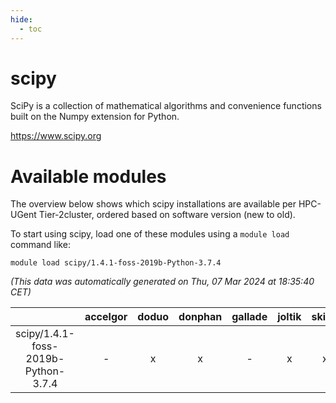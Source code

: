 ```yaml
---
hide:
  - toc
---
```


scipy
=====


SciPy is a collection of mathematical algorithms and convenience functions built on the Numpy extension for Python.

https://www.scipy.org
# Available modules


The overview below shows which scipy installations are available per HPC-UGent Tier-2cluster, ordered based on software version (new to old).

To start using scipy, load one of these modules using a `module load` command like:

```shell
module load scipy/1.4.1-foss-2019b-Python-3.7.4
```

*(This data was automatically generated on Thu, 07 Mar 2024 at 18:35:40 CET)*  

| |accelgor|doduo|donphan|gallade|joltik|skitty|
| :---: | :---: | :---: | :---: | :---: | :---: | :---: |
|scipy/1.4.1-foss-2019b-Python-3.7.4|-|x|x|-|x|x|
